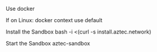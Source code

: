 Use docker

If on Linux:
docker context use default

Install the Sandbox
bash -i <(curl -s install.aztec.network)

Start the Sandbox
aztec-sandbox